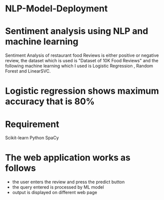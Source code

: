# NLP-Model-Deployment
# Sentiment analysis using NLP and machine learning

Sentiment Analysis of restaurant food Reviews is either positive or negative review, the dataset which is used is "Dataset of 10K Food Reviews" and the following machine learning which I used is Logistic Regression , Random Forest and LinearSVC.

# Logistic regression shows maximum accuracy that is 80%

# Requirement

Scikit-learn
Python
SpaCy

# The web application works as follows 
- the user enters the review and press the predict button
- the query entered is processed by ML model
- output is displayed on different web page
